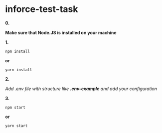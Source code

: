 # inforce-test-task

**0.**

**Make sure that Node.JS is installed on your machine**

**1.** 

``` 
npm install
```

**or**

```
yarn install
```

**2.**

*Add .env file with structure like **.env-example** and add your configuration*

**3.**

``` 
npm start
```

**or**

```
yarn start
```
